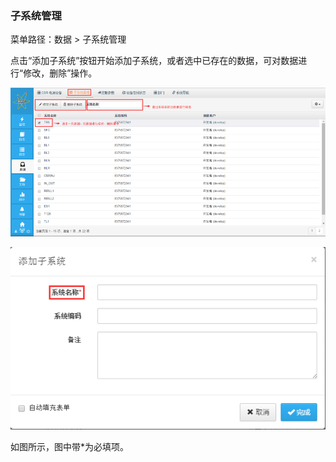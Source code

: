 ### 子系统管理

菜单路径：数据 > 子系统管理

点击“添加子系统”按钮开始添加子系统，或者选中已存在的数据，可对数据进行“修改，删除”操作。

![子系统管理](..\images\子系统管理1.png)

![子系统管理](..\images\子系统管理2.png)

如图所示，图中带*为必填项。


